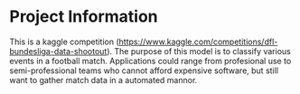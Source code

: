 # Project Information

This is a kaggle competition (https://www.kaggle.com/competitions/dfl-bundesliga-data-shootout). The purpose of this model is to  classify various events in a football match. Applications could range from profesional use to semi-professional teams who cannot afford expensive software, but still want to gather match data in a automated mannor.


